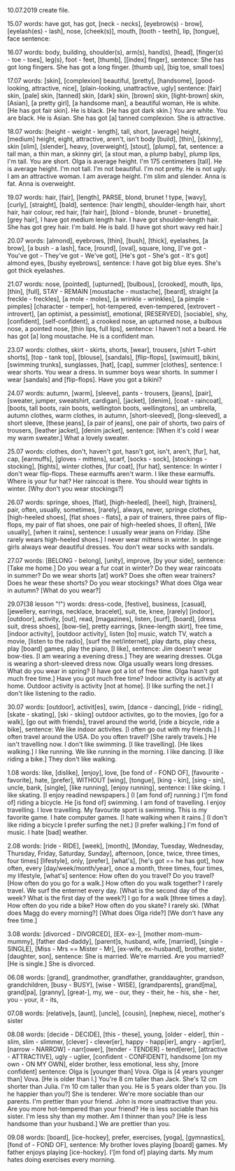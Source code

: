 10.07.2019 create file.

15.07
words: have got, has got, [neck - necks], [eyebrow(s) - brow], [eyelash(es) - lash], nose, [cheek(s)], mouth, [tooth - teeth], lip, [tongue], face
sentence: 

16.07
words: body, building, shoulder(s), arm(s), hand(s), [head], [finger(s) - toe - toes], leg(s), foot - feet, [thumb], [[index] finger], 
sentence: She has got long fingers. She has got a long finger. [thumb up], [big toe, small toes]

17.07
words: [skin], [complexion]
      beautiful, [pretty], [handsome], [good-looking, attractive, nice], [plain-looking, unattractive, ugly]
sentence: [fair] skin, [pale] skin, [tanned] skin, [dark] skin, [brown] skin, [light-brown] skin, [Asian], [a pretty girl], [a handsome man], a beautiful woman, 
  He is white. [He has got fair skin]. He is black. [He has got dark skin.] You are white. You are black. He is Asian. She has got [a] tanned complexion. She is attractive. 

18.07
words: [height - weight - length], tall, short, [average] height, [medium] height, eight, attractive, aren't, isn't
      body [build], [thin], [skinny], skin
      [slim], [slender], heavy, [overweight], [stout], [plump], fat, 
sentence: a tall man, a thin man, a skinny girl, [a stout man, a plump baby], plump lips, 
      I'm tall. You are short. Olga is average height. I'm 175 centimeters [tall]. He is average height. I'm not tall. I'm not beautiful. I'm not pretty. He is not ugly. I am an attractive woman. I am average height. I'm slim and slender. Anna is fat. Anna is overweight. 

19.07
words: hair, [fair], [length], PARSE, blond, brunet
      ! type, [wavy], [curly], [straight], [bald], 
sentence: [hair length], shoulder-length hair, short hair, hair colour, red hair, [fair hair], [blond - blonde, brunet - brunette], [grey hair], 
      I have got medium length hair. I have got shoulder-length hair. She has got grey hair. I'm bald. He is bald. [I have got short wavy red hair.] 

20.07
words: [almond], eyebrows, [thin], [bush], [thick], eyelashes, [a brow], [a bush - a lash], 
      face, [round], [oval], square, long, [I've got - You've got - They've got - We've got], [He's got - She's got - It's got]
      almond eyes, [bushy eyebrows], 
sentence: I have got big blue eyes. She's got thick eyelashes. 

21.07
words: nose, [pointed], [upturned], [bulbous], [crooked], mouth, lips, [thin], [full], STAY - REMAIN
       [moustache - mustache], [beard], straight
       [a freckle - freckles], [a mole - moles], [a wrinkle - wrinkles], [a pimple - pimples]
       [character - temper], hot-tempered, even-tempered, [extrovert - introvert], [an optimist, a pessimist], emotional, [RESERVED], [sociable], shy, [confident], [self-confident], 
      a crooked nose, an upturned nose, a bulbous nose, a pointed nose, [thin lips, full lips], 
sentence: I haven't not a beard. He has got [a] long moustache. He is a confident man. 

23.07
words: clothes, skirt - skirts, shorts, [wear], trousers, [shirt T-shirt shorts], [top - tank top], [blouse], [sandals], [flip-flops], [swimsuit], bikini, [swimming trunks], sunglasses, [hat], [cap], 
      summer [clothes], 
sentence: I wear shorts. You wear a dress. In summer boys wear shorts. In summer I wear [sandals] and [flip-flops]. Have you got a bikini? 

24.07
words: autumn, [warm], [sleeve], pants - trousers, [jeans], [pair], [sweater, jumper, sweatshirt, cardigan], [jacket], [denim], [coat - raincoat], [boots, tall boots, rain boots, wellington boots, wellingtons], an umbrella, 
      autumn clothes, warm clothes, in autumn, [short-sleeved], [long-sleeved], a short sleeve, [these jeans], [a pair of jeans], one pair of shorts, two pairs of trousers, [leather jacket], [denim jacket], 
sentence: [When it's cold I wear my warm sweater.] What a lovely sweater. 

25.07
words: clothes, don't, haven't got, hasn't got, isn't, aren't, [fur], hat, cap, [earmuffs], [gloves - mittens], scarf, [socks - sock], [stockings - stocking], [tights], 
      winter clothes, [fur coat], [fur hat], 
sentence: In winter I don't wear flip-flops. These earmuffs aren't warm. I like these earmuffs. Where is your fur hat? Her raincoat is there. You should wear tights in winter. [Why don't you wear stockings?] 

26.07
words: springe, shoes, [flat], [high-heeled], [heel], high, [trainers], pair, often, usually, sometimes, [rarely], always, never, 
      springe clothes, [high-heeled shoes], [flat shoes - flats], a pair of trainers, three pairs of flip-flops, my pair of flat shoes, one pair of high-heeled shoes, [I often], [We usually], [when it rains], 
sentence:  I usually wear jeans on Friday. [She rarely wears high-heeled shoes.] I never wear mittens in winter. In springe girls always wear deautiful dresses. You don't wear socks with sandals. 

27.07
words: [BELONG - belong], [unity], improve, 
      [by your side], 
sentence: [Take me home.] Do you wear a fur coat in winter? Do they wear raincoats in summer? Do we wear shorts [at] work? Does she often wear trainers? Does he wear these shorts? Do you wear stockings? What does Olga wear in autumn? [What do you wear?] 

29.07(38 lesson "!")
words: dress-code, [festive], business, [casual], [jewellery, earrings, necklace, bracelet], suit, tie, knee, [rarely]
       [indoor], [outdoor], activity, [out], read, [magazines], listen, [surf], [board], 
      [dress suit, dress shoes], [bow-tie], pretty earrings, [knee-length skirt], free time, [indoor activity], [outdoor activity], listen [to] music, watch TV, watch a movie, [listen to the radio], [surf the net/internet], play darts, play chess, play [board] games, play the piano, [I like], 
sentence: Jim doesn't wear bow-ties. [I am wearing a evening dress.] They are wearing dresses. OLga is wearing a short-sleeved dress now. Olga usually wears long dresses. What do you wear in spring? [I have got a lot of free time. Olga hasn't got much free time.] Have you got much free time? Indoor activity is activity at home. Outdoor activity is activity [not at home]. [I like surfing the net.] I don't like listening to the radio. 

30.07
words: [outdoor], activit[es], swim, [dance - dancing], [ride - riding], [skate - skating], [ski - skiing]
      outdoor activites, go to the movies, [go for a walk], [go out with friends], travel around the world, [ride a bicycle, ride a bike], 
sentence: We like indoor activites. [I often go out with my friends.] I often travel around the USA. Do you often travel? [She rarely travels.] He isn't travelling now. I don't like swimming. [I like travelling]. [He likes walking.] I like running. We like running in the morning. I like dancing. [I like riding a bike.] They don't like walking. 

1.08
words: like, [dislike], [enjoy], love, [be fond of - FOND OF], [favourite - favorite], hate, [prefer], WITHOUT
      [wing], [tongue], [king - kin], [sing - sin], uncle, bank, [single], 
      [like running], [enjoy running], 
sentence: I like skiing. I like skating. [I enjoy readind newspapers.] (I [am fond of] running.) I'[m fond of] riding a bicycle. He [is fond of] swimming.  I am fond of travelling. I enjoy travelling. I love travelling. My favourite sport is swimming. This is my favorite game. I hate computer games. [I hate walking when it rains.] (I don't like riding a bicycle I prefer surfing the net.) [I prefer walking.] I'm fond of music. I hate [bad] weather. 

2.08
words: [ride - RIDE], [week], [month], [Monday, Tuesday, Wednesday, Thursday, Friday, Saturday, Sunday], afternoon, [once, twice, three times, four times]
      [lifestyle], only, [prefer], [what's], [he's got == he has got], 
      how often, every [day/week/month/year], once a month, three times, four times, my lifestyle, [what's]
sentence: How often do you travel? Do you travel? [How often do you go for a walk.] How often do you walk together? I rarely travel. We surf the enternet every day. [What is the second day of the week? What is the first day of the week?] I go for a walk [three times a day]. How often do you ride a bike? How often do you skate? I rarely ski. [What does Magg do every morning?] [What does Olga ride?] [We don't have any free time.] 

3.08
words: [divorced - DIVORCED], [EX-  ex-], [mother mom-mum-mummy], [father dad-daddy], [parent]s, husband, wife, [married], [single - SINGLE], [Miss - Mrs == Mister - Mr], [ex-wife, ex-husband], brother, sister, [daughter, son], 
sentence: She is married. We're married. Are you married? [He is single.] She is divorced. 

06.08
words: [grand], grandmother, grandfather, granddaughter, grandson, grandchildren, [busy - BUSY], [wise - WISE], [grandparents], grand[ma], grand[pa], [granny], [great-], my, we - our, they - their, he - his, she - her, you - your, it - its, 

07.08
words: [relative]s, [aunt], [uncle], [cousin], [nephew, niece], 
      mother's sister

08.08
words: [decide - DECIDE], [this - these], young, [older - elder], thin - slim, slim - slimmer, [clever] - clever[er], happy - happ[ier], angry - agr[ier], [narrow - NARROW] - narr[ower], [tender - TENDER] - tend[erer], [attractive - ATTRACTIVE], ugly - uglier, [confident - CONFIDENT],  handsome
      [on my own - ON MY OWN], elder brother, less emotional, less shy, [more confident]
sentence: Olga is [younger than] Vova. Olga is [4 years younger than] Vova. [He is older than I.] You're 8 cm taller than Jack. She's 12 cm shorter than Julia. I'm 10 cm taller than you. He is 5 years older than you. [Is he happier than you?] She is tenderer. We're more sociable than our parents. I'm prettier than your friend. John is more unattractive than you. Are you more hot-tempered than your friend? He is less sociable than his sister. I'm less shy than my mother. Am I thinner than you? [He is less handsome than your husband.] We are prettier than you. 

09.08
words: [board], [ice-hockey], prefer, exercises, [yoga], [gymnastics], 
      [fond of - FOND OF], 
sentence: My brother loves playing [board] games. My father enjoys playing [ice-hockey]. I'[m fond of] playing darts. My mum hates doing exercises every morning. 
